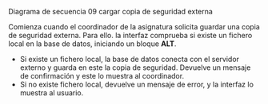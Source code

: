 Diagrama de secuencia 09 cargar copia de seguridad externa

Comienza cuando el coordinador de la asignatura solicita guardar una copia de seguridad externa. Para ello. la interfaz comprueba si existe un fichero local en la base de datos, iniciando un bloque **ALT**.
  * Si existe un fichero local, la base de datos conecta con el servidor externo y guarda en este la copia de seguridad. Devuelve un mensaje de confirmación y este lo muestra al coordinador.
  * Si no existe fichero local, devuelve un mensaje de error, y la interfaz lo muestra al usuario.
